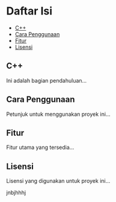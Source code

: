 # Daftar Isi
- [C++](#C++)
- [Cara Penggunaan](#cara-penggunaan)
- [Fitur](#fitur)
- [Lisensi](#lisensi)

## C++
Ini adalah bagian pendahuluan...

## Cara Penggunaan
Petunjuk untuk menggunakan proyek ini...

## Fitur
Fitur utama yang tersedia...

## Lisensi
Lisensi yang digunakan untuk proyek ini...

jnbjhhhj